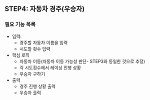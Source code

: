 ## STEP4: **자동차 경주(우승자)**

### 필요 기능 목록

- 입력:
    - 경주할 자동차 이름을 입력
    - 시도할 횟수 입력
- 핵심 로직
    - 자동차 이동(자동차 이동 가능성 판단- STEP3와 동일한 것으로 추정)
    - 각 시도횟수에서 레이싱 진행 상황
    - 우승자 구하기
- 출력
    - 경주 진행 상황 출력
    - 우승자 출력